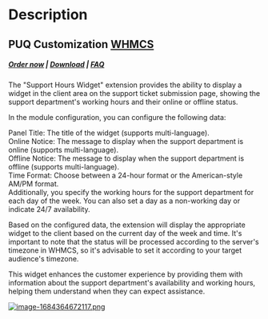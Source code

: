 # Description

## PUQ Customization **[WHMCS](https://puqcloud.com/link.php?id=77)**

#####  [Order now](https://puqcloud.com/whmcs-addon-puq-customization.php) | [Download](https://download.puqcloud.com/WHMCS/addons/PUQ-Customization/) | [FAQ](https://faq.puqcloud.com/)

The "Support Hours Widget" extension provides the ability to display a widget in the client area on the support ticket submission page, showing the support department's working hours and their online or offline status.

In the module configuration, you can configure the following data:

Panel Title: The title of the widget (supports multi-language).  
Online Notice: The message to display when the support department is online (supports multi-language).  
Offline Notice: The message to display when the support department is offline (supports multi-language).  
Time Format: Choose between a 24-hour format or the American-style AM/PM format.  
Additionally, you specify the working hours for the support department for each day of the week. You can also set a day as a non-working day or indicate 24/7 availability.

Based on the configured data, the extension will display the appropriate widget to the client based on the current day of the week and time. It's important to note that the status will be processed according to the server's timezone in WHMCS, so it's advisable to set it according to your target audience's timezone.

This widget enhances the customer experience by providing them with information about the support department's availability and working hours, helping them understand when they can expect assistance.

[![image-1684364672117.png](https://doc.puq.info/uploads/images/gallery/2023-05/scaled-1680-/image-1684364672117.png)](https://doc.puq.info/uploads/images/gallery/2023-05/image-1684364672117.png)
